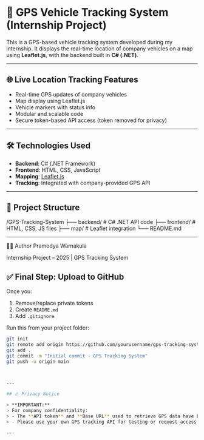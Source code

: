 # 🚗 GPS Vehicle Tracking System (Internship Project)

This is a GPS-based vehicle tracking system developed during my internship. It displays the real-time location of company vehicles on a map using **Leaflet.js**, with the backend built in **C# (.NET)**.

---

## 🌐 Live Location Tracking Features

- Real-time GPS updates of company vehicles
- Map display using Leaflet.js
- Vehicle markers with status info
- Modular and scalable code
- Secure token-based API access (token removed for privacy)

---

## 🛠️ Technologies Used

- **Backend**: C# (.NET Framework)
- **Frontend**: HTML, CSS, JavaScript
- **Mapping**: [Leaflet.js](https://leafletjs.com/)
- **Tracking**: Integrated with company-provided GPS API

---

## 🧱 Project Structure
/GPS-Tracking-System
├── backend/ # C# .NET API code
├── frontend/ # HTML, CSS, JS files
├── map/ # Leaflet integration
└── README.md


---

🙋‍♂️ Author
Pramodya Warnakula

Internship Project – 2025 | GPS Tracking System

## ✅ Final Step: Upload to GitHub

Once you:
1. Remove/replace private tokens
2. Create `README.md`
3. Add `.gitignore`

Run this from your project folder:

```bash
git init
git remote add origin https://github.com/yourusername/gps-tracking-system.git
git add .
git commit -m "Initial commit - GPS Tracking System"
git push -u origin main



---

## ⚠️ Privacy Notice

> **IMPORTANT:**  
> For company confidentiality:
> - The **API token** and **Base URL** used to retrieve GPS data have been **intentionally removed** from this repository.
> - Please use your own GPS tracking API for testing or request access if authorized.

---
